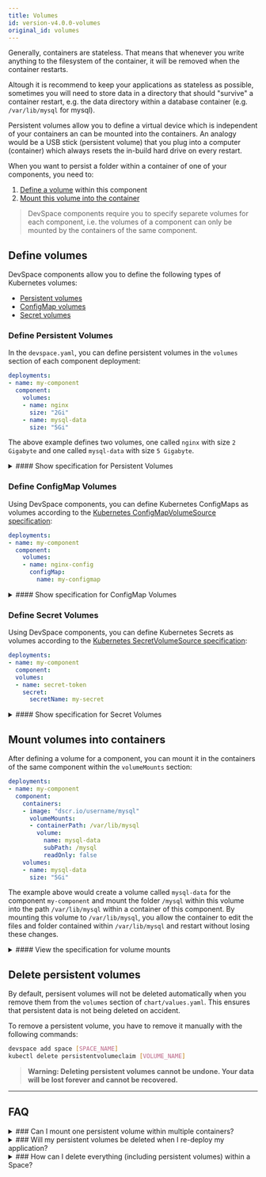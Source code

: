 ```yaml
---
title: Volumes
id: version-v4.0.0-volumes
original_id: volumes
---
```


Generally, containers are stateless. That means that whenever you write anything to the filesystem of the container, it will be removed when the container restarts.

Altough it is recommend to keep your applications as stateless as possible, sometimes you will need to store data in a directory that should "survive" a container restart, e.g. the data directory within a database container (e.g. `/var/lib/mysql` for mysql).

Persistent volumes allow you to define a virtual device which is independent of your containers an can be mounted into the containers. An analogy would be a USB stick (persistent volume) that you plug into a computer (container) which always resets the in-build hard drive on every restart.

When you want to persist a folder within a container of one of your components, you need to:
1. [Define a volume](#define-persistent-volumes) within this component
2. [Mount this volume into the container](#mount-persistent-volumes)

> DevSpace components require you to specify separete volumes for each component, i.e. the volumes of a component can only be mounted by the containers of the same component.

## Define volumes
DevSpace components allow you to define the following types of Kubernetes volumes:
- [Persistent volumes](#define-persistent-volumes)
- [ConfigMap volumes](#define-configmap-volumes)
- [Secret volumes](#define-secret-volumes)

### Define Persistent Volumes
In the `devspace.yaml`, you can define persistent volumes in the `volumes` section of each component deployment:
```yaml
deployments:
- name: my-component
  component:
    volumes:
    - name: nginx
      size: "2Gi"
    - name: mysql-data
      size: "5Gi"
```
The above example defines two volumes, one called `nginx` with size `2 Gigabyte` and one called `mysql-data` with size `5 Gigabyte`.

<details>
<summary>
#### Show specification for Persistent Volumes
</summary>
```yaml
volumes:
- name: [a-z0-9-]{1,253}        # Name of the volume (used to mount the volume)
  size: [number] + Gi|Mi|Ki     # Size of the volume in Gigabyte, Megabyte or Kilobyte
```
</details>

### Define ConfigMap Volumes
Using DevSpace components, you can define Kubernetes ConfigMaps as volumes according to the [Kubernetes ConfigMapVolumeSource specification](https://kubernetes.io/docs/reference/generated/kubernetes-api/v1.14/#configmapvolumesource-v1-core):
```yaml
deployments:
- name: my-component
  component:
    volumes:
    - name: nginx-config
      configMap:
        name: my-configmap
```

<details>
<summary>
#### Show specification for ConfigMap Volumes
</summary>
```yaml
volumes:
- name: [a-z0-9-]{1,253}        # Name of the volume (used to mount the volume)
  configMap:                    # Kubernetes ConfigMapVolumeSource v1
    name: [a-z0-9-]{1,253}      # Name of the ConfigMap
    ...
```
</details>

### Define Secret Volumes
Using DevSpace components, you can define Kubernetes Secrets as volumes according to the [Kubernetes SecretVolumeSource specification](https://kubernetes.io/docs/reference/generated/kubernetes-api/v1.14/#secretvolumesource-v1-core):
```yaml
deployments:
- name: my-component
  component:
  volumes:
  - name: secret-token
    secret:
      secretName: my-secret
```

<details>
<summary>
#### Show specification for Secret Volumes
</summary>
```yaml
volumes:
- name: [a-z0-9-]{1,253}            # Name of the volume (used to mount the volume)
  secret:                           # Kubernetes SecretVolumeSource v1
    secretName: [a-z0-9-]{1,253}    # Name of the Secret
    ...
```
</details>

## Mount volumes into containers
After defining a volume for a component, you can mount it in the containers of the same component within the `volumeMounts` section:
```yaml
deployments:
- name: my-component
  component:
    containers:
    - image: "dscr.io/username/mysql"
      volumeMounts:
      - containerPath: /var/lib/mysql
        volume:
          name: mysql-data
          subPath: /mysql
          readOnly: false
    volumes:
    - name: mysql-data
      size: "5Gi"
```
The example above would create a volume called `mysql-data` for the component `my-component` and mount the folder `/mysql` within this volume into the path `/var/lib/mysql` within a container of this component. By mounting this volume to `/var/lib/mysql`, you allow the container to edit the files and folder contained within `/var/lib/mysql` and restart without losing these changes.

<details>
<summary>
#### View the specification for volume mounts
</summary>
```yaml
containerPath: [path]       # Path within the container
volume:                     # Volume to mount
  name: [volume-name]       # Name of the volume as defined in `volumes` within `chart/values.yaml`
  subPath: [path]           # Path within the volume
  readOnly: false|true      # Detault: false | set to true for read-only mounting
```
</details>


## Delete persistent volumes
By default, persisent volumes will not be deleted automatically when you remove them from the `volumes` section of `chart/values.yaml`. This ensures that persistent data is not being deleted on accident.

To remove a persistent volume, you have to remove it manually with the following commands:
```bash
devspace add space [SPACE_NAME]
kubectl delete persistentvolumeclaim [VOLUME_NAME]
```
> **Warning: Deleting persistent volumes cannot be undone. Your data will be lost forever and cannot be recovered.**

---
## FAQ

<details>
<summary>
### Can I mount one persistent volume within multiple containers?
</summary>
**Yes, but** only if the containers are either in the same component or if at most one of the containers mounts the volume with the `readOnly: false` option (e.g. one container with `readOnly: false` and 3 other containers with `readOnly: true` would work).
</details>

<details>
<summary>
### Will my persistent volumes be deleted when I re-deploy my application?
</summary>
Generally: **No.**

The [DevSpace Component Chart](../../../../deployment/components/what-are-components#devspace-component-helm-chart) used to deploy DevSpace components will automatically deploy containers as part of a StatefulSet when you mount any persistent volumes. Kubernetes will not delete these persistent volumes when you delete or update the StatefulSet.
</details>

<details>
<summary>
### How can I delete everything (including persistent volumes) within a Space?
</summary>
If you want to force-delete everything (including persistent volumes) within a Space, you can run the following commands:
```bash
devspace purge
kubectl delete persistentvolumeclaims --all
```
> **Warning: The commands listed above will delete everything within your Space. All your data will be lost forever and cannot be recovered.**
</details>

